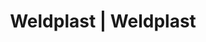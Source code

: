 ---
Filename: "eshop-products-variant171"
Link: "file:/Users/vinayakpatel/Downloads/www.weldplast.cz/eshop_products_compare/add/eshop-products-variant171"
product_name: "null"
product_id: "null"
title: "Weldplast | Weldplast"
product_desc: ""
product_specs: ""
product_downloads: ""
href: ""
p_desc_2: ""
accessories: ""
similar_products: ""
---
